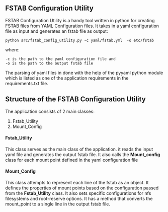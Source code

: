 ## FSTAB Configuration Utility

FSTAB Configuration Utility is a handy tool written in python for creating FSTAB files from YAML Configuration files.  It takes in a yaml configuration file as input and generates an fstab file as output:

    python src/fstab_config_utility.py -c yaml/fstab.yml  -o etc/fstab
 
where:

    -c is the path to the yaml configuration file and
    -o is the path to the output fstab file

The parsing of yaml files in done with the  help of the pyyaml python module which is listed as one of the application requirements  in the requirements.txt file.

## Structure of the FSTAB Configuration Utility

The application consists of 2 main classes:

1. Fstab_Utility
2. Mount_Config


#### Fstab_Utility
This class serves as the main class of the  application. it reads the input yaml file and generates the output fstab file. It also calls the **Mount_config** class for each mount point defined in the yaml configuration file

#### Mount_Config

This class attempts to represent each line of the fstab as an object. It defines the properties of mount points based on the configuration passed from the **Fstab_Utility** class. It also sets specific configurations for nfs filesystems and root-reserve options. It has a method that converts the mount_point to a single line in the output fstab file.
